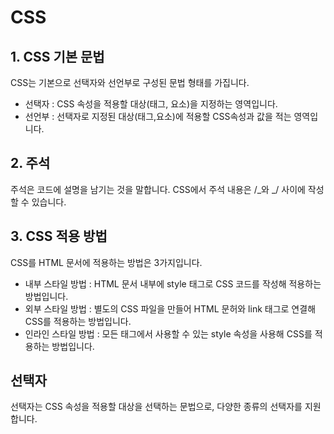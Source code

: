 # CSS

## 1. CSS 기본 문법

CSS는 기본으로 선택자와 선언부로 구성된 문법 형태를 가집니다.

- 선택자 : CSS 속성을 적용할 대상(태그, 요소)을 지정하는 영역입니다.
- 선언부 : 선택자로 지정된 대상(태그,요소)에 적용할 CSS속성과 값을 적는 영역입니다.

## 2. 주석

주석은 코드에 설명을 남기는 것을 말합니다. CSS에서 주석 내용은 /_와 _/ 사이에 작성할 수 있습니다.

## 3. CSS 적용 방법

CSS를 HTML 문서에 적용하는 방법은 3가지입니다.

- 내부 스타일 방법 : HTML 문서 내부에 style 태그로 CSS 코드를 작성해 적용하는 방법입니다.
- 외부 스타일 방법 : 별도의 CSS 파일을 만들어 HTML 문허와 link 태그로 연결해 CSS를 적용하는 방법입니다.
- 인라인 스타일 방법 : 모든 태그에서 사용할 수 있는 style 속성을 사용해 CSS를 적용하는 방법입니다.

## 선택자

선택자는 CSS 속성을 적용할 대상을 선택하는 문법으로, 다양한 종류의 선택자를 지원합니다.

